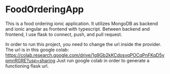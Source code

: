# FoodOrderingApp

This is a food ordering ionic application. It utilizes MongoDB as backend and ionic angular as frontend with typescript.
Between backend and frontend, I use flask to connect, push, and pull request.

In order to run this project, you need to change the url inside the provider. 
The url is in this google colab: https://colab.research.google.com/drive/1g9Gb2kKCdosvqPOCqPnFKqD5ypmnRGRE?usp=sharing
Just run google colab in order to generate a functioning flask url.
